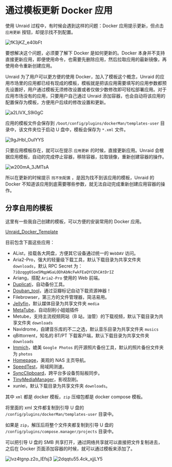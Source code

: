 # 通过模板更新 Docker 应用

使用 Unraid 过程中，有时候会遇到这样的问题：Docker 应用提示更新，但点击 `应用更新` 按钮，却提示找不到配置。

![fK3jKZ_e40bFt](https://img.slarker.me/wiki/fK3jKZ_e40bFt.png)

要想解决这个问题，必须要了解下 Docker 是如何更新的。Docker 本身并不支持直接更新应用，即便使用命令，也需要先删除应用，然后拉取应用的最新镜像，再使用命令重新创建应用。

Unraid 为了用户可以更方便的使用 Docker，加入了模板这个概念，Unraid 的应用市场里的应用都已经有现成的模板，模板就是把该应用需要填写的应用参数都预先设置好，用户通过模板无须修改设置或者仅做少数修改即可轻松部署应用。对于应用市场没有的应用，只要用户自己通过 Unraid 添加容器，也会自动将该应用的配置保存为模板，方便用户后续的修改设置和更新。

![a2LIVX_S9i0gC](https://img.slarker.me/wiki/a2LIVX_S9i0gC.png)

应用的模板文件会保存到  `/boot/config/plugins/dockerMan/templates-user` 目录中，该文件夹位于启动 U 盘中，模板会保存为 `*.xml` 文件。

![9gJHbl_OuIYYS](https://img.slarker.me/wiki/9gJHbl_OuIYYS.png)

只要应用模板存在，就可以在提示 `应用更新` 的时候，直接更新应用。Unraid 会根据应用模板，自动的完成停止容器，移除容器，拉取镜像，重新创建容器的操作。

![w200mA_3JMTsA](https://img.slarker.me/wiki/w200mA_3JMTsA.png)

所以在更新的时候提示 `找不到配置` ，是因为找不到该应用的模板，Unraid 的 Docker 不知道该应用到底需要哪些参数，就无法自动完成重新创建应用容器的操作。

## 分享自用的模板

这里有一些我自己创建的模板，可以方便的安装常用的 Docker 应用。

[Unraid_Docker_Template](https://files.mynas.chat/share/BXbuuhLC)

目前包含下面这些应用：

- AList，挂载各大网盘，方便其它设备通过统一的 `WebDAV` 访问。
- Aria2-Pro，强大的轻量级下载工具，默认下载目录为共享文件夹 `downloads`，默认 RPC Secret 为：`7iQzqgg6Soe5MqpWGaLODhAbNcFwkFEaQYCQhCAtDrIZ`
- Ariang，搭配 `Aria2-Pro` 使用的 Web 前端。
- [Duplicati](/unraid/duplicati.md)，自动备份工具。
- [Douban_tool](/application/douban_tool.md)，通过豆瓣标记自动下载资源神器！
- Filebrowser，第三方的文件管理器，简洁易用。
- [Jellyfin](/unraid/jellyfin_harddecode.md)，默认媒体目录为共享文件夹 `media`
- [MetaTube](/unraid/javspider.md)，自动刮削小姐姐插件
- Metube，支持主流视频网站（B 站，油管）的下载视频，默认下载目录为共享文件夹 `downloads`
- Navidrome，自建音乐库的不二之选，默认音乐目录为共享文件夹 `musics`
- qBittorrent，知名的 BT/PT 下载客户端，默认下载目录为共享文件夹 `downloads`
- [Immich](/unraid/deploy_immich.md)，媲美 `Google Photos` 的开源照片备份工具，默认的照片备份文件夹为 `photos`
- [Homepage](/application/homepage.md)，美观的 NAS 主页导航。
- [SpeedTest](/unraid/speedtest.md)，局域网测速。
- [SyncClipboard](/unraid/clipboard_sync.md)，跨平台多设备剪贴板同步。
- [TinyMediaManager](/unraid/tmm.md)，影视刮削。
- xunlei，默认下载目录为共享文件夹 `downloads`。

其中 `xml` 都是 docker 模板，`zip` 压缩包都是 docker compose 模板。

将里面的 xml 文件都复制到引导 U 盘的 `/config/plugins/dockerMan/templates-user` 目录中。

如果是 `zip`，解压后将整个文件夹都复制到引导 U 盘的 `/config/plugins/compose.manager/projects` 目录中。

可以把引导 U 盘的 SMB 共享打开，通过网络共享就可以直接把文件复制进去，之后在 Docker 页面添加容器的时候，就可以通过模板来添加了。

![lvz4tgnp.z2o_lEfsj3](https://img.slarker.me/wiki/lvz4tgnp.z2o_lEfsj3.png)
![2dqqtu55.4ck_xjjLY5](https://img.slarker.me/wiki/2dqqtu55.4ck_xjjLY5.png)

<!-- ## Docker Compose -->

